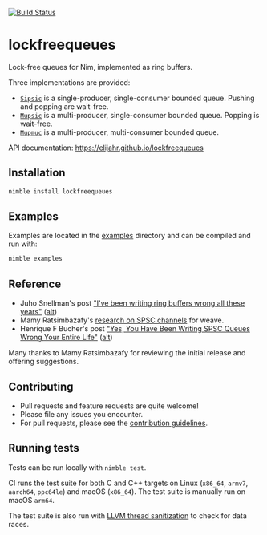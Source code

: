 [![Build Status](https://travis-ci.org/elijahr/lockfreequeues.svg?branch=master)](https://travis-ci.org/elijahr/lockfreequeues)

# lockfreequeues

Lock-free queues for Nim, implemented as ring buffers.

Three implementations are provided:

- [`Sipsic`](https://elijahr.github.io/lockfreequeues/lockfreequeues/sipsic.html) is a single-producer, single-consumer bounded queue. Pushing and popping are wait-free.
- [`Mupsic`](https://elijahr.github.io/lockfreequeues/lockfreequeues/mupsic.html) is a multi-producer, single-consumer bounded queue. Popping is wait-free.
- [`Mupmuc`](https://elijahr.github.io/lockfreequeues/lockfreequeues/mupmuc.html) is a multi-producer, multi-consumer bounded queue.

API documentation: https://elijahr.github.io/lockfreequeues

## Installation

```sh
nimble install lockfreequeues
```

## Examples

Examples are located in the [examples](https://github.com/elijahr/lockfreequeues/tree/master/examples) directory and can be compiled and run with:

```sh
nimble examples
```

## Reference

- Juho Snellman's post ["I've been writing ring buffers wrong all these years"](https://www.snellman.net/blog/archive/2016-12-13-ring-buffers/) ([alt](https://web.archive.org/web/20200530040210/https://www.snellman.net/blog/archive/2016-12-13-ring-buffers/))
- Mamy Ratsimbazafy's [research on SPSC channels](https://github.com/mratsim/weave/blob/master/weave/cross_thread_com/channels_spsc.md#litterature) for weave.
- Henrique F Bucher's post ["Yes, You Have Been Writing SPSC Queues Wrong Your Entire Life"](http://www.vitorian.com/x1/archives/370) ([alt](https://web.archive.org/web/20191225164231/http://www.vitorian.com/x1/archives/370))

Many thanks to Mamy Ratsimbazafy for reviewing the initial release and offering suggestions.

## Contributing

- Pull requests and feature requests are quite welcome!
- Please file any issues you encounter.
- For pull requests, please see the [contribution guidelines](https://github.com/elijahr/lockfreequeues/tree/master/CONTRIBUTING.md).

## Running tests

Tests can be run locally with `nimble test`.

CI runs the test suite for both C and C++ targets on Linux (`x86_64`, `armv7`, `aarch64`, `ppc64le`) and macOS (`x86_64`). The test suite is manually run on macOS `arm64`.

The test suite is also run with [LLVM thread sanitization](https://clang.llvm.org/docs/ThreadSanitizer.html) to check for data races.
